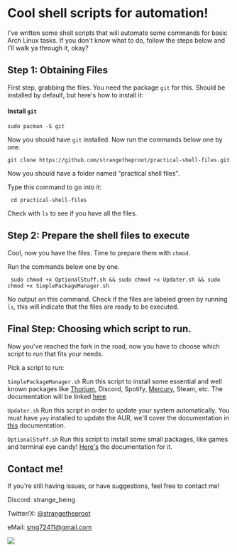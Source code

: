 # Cool shell scripts for automation!


I've written some shell scripts that will automate some commands for basic Arch Linux tasks.
If you don't know what to do, follow the steps below and I'll walk ya through it, okay?

## Step 1: Obtaining Files
First step, grabbing the files. You need the package `git` for this.
Should be installed by default, but here's how to install it:

#### Install `git`
``````
sudo pacman -S git
``````

Now you should have `git` installed.
Now run the commands below one by one.
``````
git clone https://github.com/strangetheproot/practical-shell-files.git
``````
Now you should have a folder named "practical shell files".

Type this command to go into it:
``````
 cd practical-shell-files
``````

Check with `ls` to see if you have all the files.

## Step 2: Prepare the shell files to execute
Cool, now you have the files. Time to prepare them with `chmod`.

Run the commands below one by one.
``````
 sudo chmod +x OptionalStuff.sh && sudo chmod +x Updater.sh && sudo chmod +x SimplePackageManager.sh
``````
No output on this command. Check if the files are labeled green by running `ls`, this will indicate that the files are ready to be executed.

## Final Step: Choosing which script to run.
Now you've reached the fork in the road, now you have to choose which script to run that fits your needs.

Pick a script to run:

`SimplePackageManager.sh` Run this script to install some essential and well known packages like [Thorium](https://github.com/Alex313031/thorium), Discord, Spotify, [Mercury](https://github.com/Alex313031/Mercury), Steam, etc. The documentation will be linked [here](https://github.com/strangetheproot/practical-shell-files/blob/main/guides/SimplePackageManagerHelp.md).

`Updater.sh` Run this script in order to update your system automatically. You must have `yay` installed to update the AUR, we'll cover the documentation in [this](https://github.com/strangetheproot/practical-shell-files/blob/main/guides/UpdaterScriptHelp.md) documentation. 

`OptionalStuff.sh` Run this script to install some small packages, like games and terminal eye candy! [Here's](https://github.com/strangetheproot/practical-shell-files/blob/main/guides/OptionalStuffHelp.md) the documentation for it.



## Contact me!
If you're still having issues, or have suggestions, feel free to contact me!

Discord: strange_being

Twitter/X: [@strangetheproot](https://twitter.com/strangetheproot)

eMail: smg72411@gmail.com


<img src=https://raw.githubusercontent.com/strangetheproot/practical-shell-files/main/assets/dance.gif>
